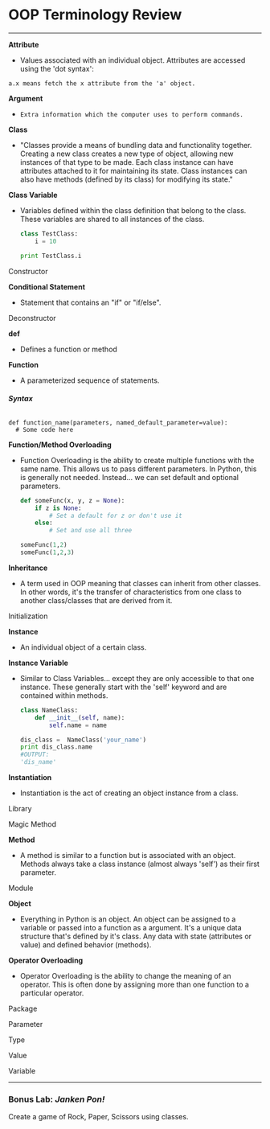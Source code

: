 # OOP Terminology Review

---

**Attribute**

*  Values associated with an individual object. Attributes are accessed using the 'dot syntax':

```
a.x means fetch the x attribute from the 'a' object.
```

**Argument**

* ```
  Extra information which the computer uses to perform commands.
  ```

**Class**

* "Classes provide a means of bundling data and functionality together. Creating a new class creates a new
  type of object, allowing new instances of that type to be made. Each class instance can have attributes attached to it for maintaining its state. Class instances can also have methods \(defined by its class\) for modifying its state."

**Class Variable**

* Variables defined within the class definition that belong to the class. These variables are shared to all instances of the class.

  ```py
  class TestClass:
      i = 10

  print TestClass.i
  ```

Constructor

**Conditional Statement**

* Statement that contains an "if" or "if/else".

Deconstructor

**def**

* Defines a function or method

**Function**

* A parameterized sequence of statements.

###### **Syntax**

```
def function_name(parameters, named_default_parameter=value):
  # Some code here
```

**Function/Method Overloading**

* Function Overloading is the ability to create multiple functions with the same name. This allows us to pass different parameters. In Python, this is generally not needed. Instead... we can set default and optional parameters.

  ```py
  def someFunc(x, y, z = None):
      if z is None:
          # Set a default for z or don't use it
      else:
          # Set and use all three

  someFunc(1,2)
  someFunc(1,2,3)
  ```

**Inheritance**

* A term used in OOP meaning that classes can inherit from other classes. In other words, it's the transfer of characteristics from one class to another class/classes that are derived from it. 

Initialization 

**Instance**

* An individual object of a certain class. 

**Instance Variable**

* Similar to Class Variables... except they are only accessible to that one instance. These generally start with the 'self' keyword and are contained within methods.

  ```py
  class NameClass:
      def __init__(self, name):
          self.name = name

  dis_class =  NameClass('your_name')
  print dis_class.name
  #OUTPUT:
  'dis_name'
  ```

**Instantiation**

* Instantiation is the act of creating an object instance from a class.

Library

Magic Method

**Method**

* A method is similar to a function but is associated with an object. Methods always take a class instance \(almost always 'self'\) as their first parameter. 

Module

**Object**

* Everything in Python is an object. An object can be assigned to a variable or passed into a function as a argument. It's a unique data structure that's defined by it's class. Any data with state \(attributes or value\) and defined behavior \(methods\).

**Operator Overloading**

* Operator Overloading is the ability to change the meaning of an operator. This is often done by assigning more than one function to a particular operator.

Package

Parameter

Type

Value

Variable

---

### Bonus Lab: _Janken Pon!_

Create a game of Rock, Paper, Scissors using classes.

